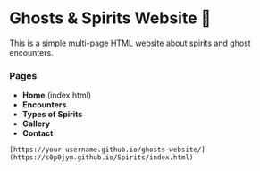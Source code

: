 # Ghosts & Spirits Website 👻

This is a simple multi-page HTML website about spirits and ghost encounters.

### Pages
- **Home** (index.html)
- **Encounters**
- **Types of Spirits**
- **Gallery**
- **Contact**



```
[https://your-username.github.io/ghosts-website/](https://s0p0jym.github.io/Spirits/index.html)
```
